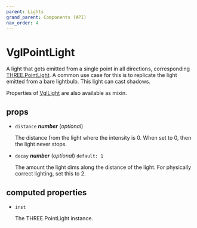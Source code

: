 ```yaml
---
parent: Lights
grand_parent: Components (API)
nav_order: 4
---
```

# VglPointLight

A light that gets emitted from a single point in all directions, corresponding [THREE.PointLight](https://threejs.org/docs/index.html#api/lights/PointLight). A common use case for this is to replicate the light emitted from a bare lightbulb. This light can cast shadows.

Properties of [VglLight](vgl-light) are also available as mixin. 

## props 

- `distance` ***number*** (*optional*) 

  The distance from the light where the intensity is 0.
  When set to 0, then the light never stops. 

- `decay` ***number*** (*optional*) `default: 1` 

  The amount the light dims along the distance of the light.
  For physically correct lighting, set this to 2. 

## computed properties 

- `inst` 

  The THREE.PointLight instance. 

